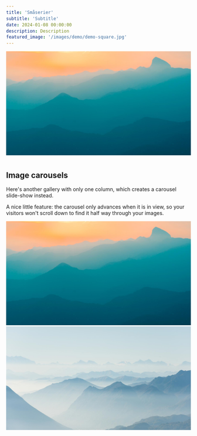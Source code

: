 ```yaml
---
title: 'Småserier'
subtitle: 'Subtitle'
date: 2024-01-08 00:00:00
description: Description
featured_image: '/images/demo/demo-square.jpg'
---
```


![](/images/demo/demo-landscape.jpg)

# 


## Image carousels

Here's another gallery with only one column, which creates a carousel slide-show instead.

A nice little feature: the carousel only advances when it is in view, so your visitors won't scroll down to find it half way through your images.

<div class="gallery" data-columns="1">
	<img src="/images/demo/demo-landscape.jpg">
	<img src="/images/demo/demo-landscape-2.jpg">
</div>

